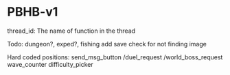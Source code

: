 # PBHB-v1

thread_id: The name of function in the thread

Todo: dungeon?, exped?, fishing
add save check for not finding image

Hard coded positions:
send_msg_button
/duel_request
/world_boss_request
wave_counter
difficulty_picker
